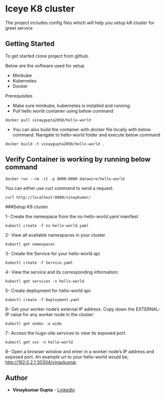 # Iceye K8 cluster

The project includes config files which will help you setup k8 cluster for greet service

## Getting Started

To get started clone project from github. 

Below are the software used for setup
* Minikube
* Kubernetes
* Docker

Prerequisites

* Make sure minikube, kubernetes is installed and running. 
* Pull hello world container using below command
```
docker pull vinaygupta2050/hello-world
```
* You can also build the container with docker file locally with below command. Navigate to hello-world folder and execute below command 
```
docker build -t vinaygupta2050/hello-world .
```

## Verify Container is working by running below command

```
docker run --rm -it -p 8000:8000 datawire/hello-world
``` 
You can either use curl command to send a request.

```
curl http://localhost:8000/vinaykumar/
```

###Setup K8 cluster

1- Create the namespace from the ns-hello-world.yaml manifest

```
kubectl create -f ns-hello-world.yaml
```
2- View all available namespaces in your cluster 

```
kubectl get namespaces
```
3- Create the Service for your hello-world api

```
kubectl create -f Service.yaml
```
4- View the service and its corresponding information:

```
kubectl get services -n hello-world
```

5- Create deployment for hello-world api:

```
kubectl create -f Deployment.yaml
```
6- Get your worker node’s external IP address. Copy down the EXTERNAL-IP value for any worker node in the cluster:

```
kubectl get nodes -o wide
```
7- Access the hugo-site services to view its exposed port.

```
kubectl get svc -n hello-world
```
8- Open a browser window and enter in a worker node’s IP address and exposed port. An example url to your hello-world would be, http://192.0.2.1:30304/vinaykumar.

## Author

* **Vinaykumar Gupta** - [LinkedIn](https://in.linkedin.com/in/vinaygupta2050)
